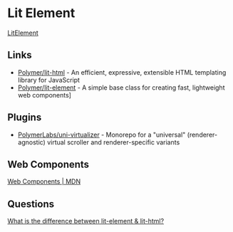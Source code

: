 # Lit Element

[LitElement](https://lit-element.polymer-project.org/)

## Links

* [Polymer/lit-html](https://github.com/Polymer/lit-html/) - An efficient, expressive, extensible HTML templating library for JavaScript
* [Polymer/lit-element](https://github.com/Polymer/lit-element/) - A simple base class for creating fast, lightweight web components]


## Plugins

* [PolymerLabs/uni-virtualizer](https://github.com/PolymerLabs/uni-virtualizer) - Monorepo for a "universal" (renderer-agnostic) virtual scroller and renderer-specific variants

## Web Components

[Web Components | MDN](https://developer.mozilla.org/en-US/docs/Web/Web_Components)

## Questions

[What is the difference between lit-element & lit-html?](https://stackoverflow.com/q/62413101/1366033)


